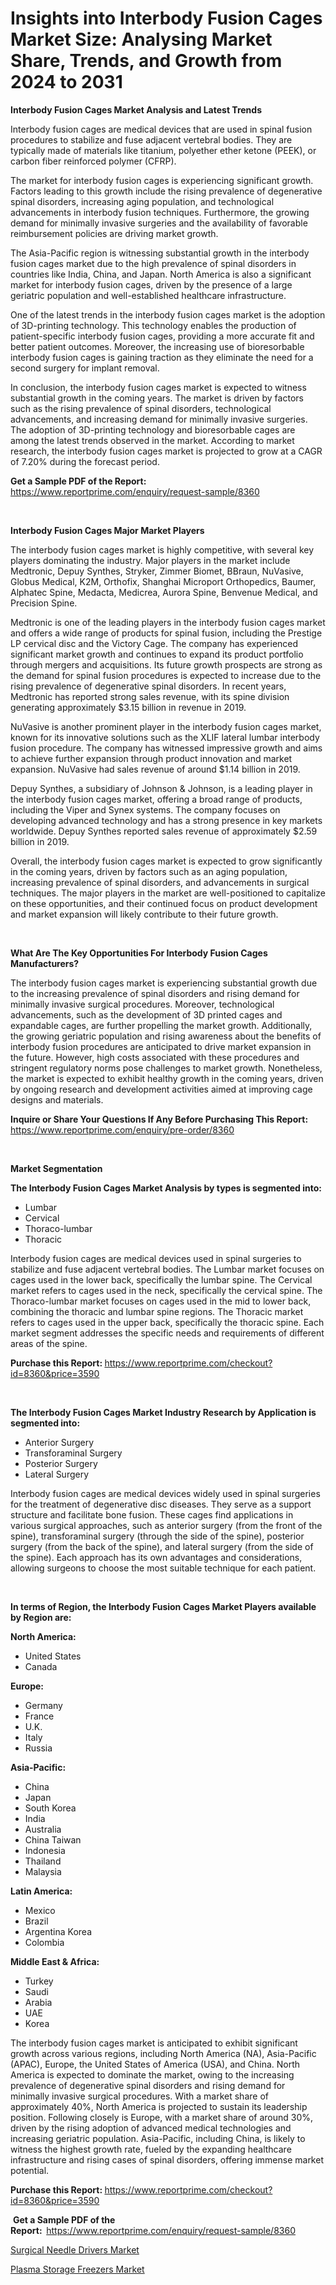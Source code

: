<p><h1>Insights into Interbody Fusion Cages Market Size: Analysing Market Share, Trends, and Growth from 2024 to 2031</h1></p><p><strong>Interbody Fusion Cages Market Analysis and Latest Trends</strong></p>
<p><p>Interbody fusion cages are medical devices that are used in spinal fusion procedures to stabilize and fuse adjacent vertebral bodies. They are typically made of materials like titanium, polyether ether ketone (PEEK), or carbon fiber reinforced polymer (CFRP).</p><p>The market for interbody fusion cages is experiencing significant growth. Factors leading to this growth include the rising prevalence of degenerative spinal disorders, increasing aging population, and technological advancements in interbody fusion techniques. Furthermore, the growing demand for minimally invasive surgeries and the availability of favorable reimbursement policies are driving market growth.</p><p>The Asia-Pacific region is witnessing substantial growth in the interbody fusion cages market due to the high prevalence of spinal disorders in countries like India, China, and Japan. North America is also a significant market for interbody fusion cages, driven by the presence of a large geriatric population and well-established healthcare infrastructure.</p><p>One of the latest trends in the interbody fusion cages market is the adoption of 3D-printing technology. This technology enables the production of patient-specific interbody fusion cages, providing a more accurate fit and better patient outcomes. Moreover, the increasing use of bioresorbable interbody fusion cages is gaining traction as they eliminate the need for a second surgery for implant removal.</p><p>In conclusion, the interbody fusion cages market is expected to witness substantial growth in the coming years. The market is driven by factors such as the rising prevalence of spinal disorders, technological advancements, and increasing demand for minimally invasive surgeries. The adoption of 3D-printing technology and bioresorbable cages are among the latest trends observed in the market. According to market research, the interbody fusion cages market is projected to grow at a CAGR of 7.20% during the forecast period.</p></p>
<p><strong>Get a Sample PDF of the Report:&nbsp;</strong> <a href="https://www.reportprime.com/enquiry/request-sample/8360">https://www.reportprime.com/enquiry/request-sample/8360</a></p>
<p>&nbsp;</p>
<p><strong>Interbody Fusion Cages Major Market Players</strong></p>
<p><p>The interbody fusion cages market is highly competitive, with several key players dominating the industry. Major players in the market include Medtronic, Depuy Synthes, Stryker, Zimmer Biomet, BBraun, NuVasive, Globus Medical, K2M, Orthofix, Shanghai Microport Orthopedics, Baumer, Alphatec Spine, Medacta, Medicrea, Aurora Spine, Benvenue Medical, and Precision Spine.</p><p>Medtronic is one of the leading players in the interbody fusion cages market and offers a wide range of products for spinal fusion, including the Prestige LP cervical disc and the Victory Cage. The company has experienced significant market growth and continues to expand its product portfolio through mergers and acquisitions. Its future growth prospects are strong as the demand for spinal fusion procedures is expected to increase due to the rising prevalence of degenerative spinal disorders. In recent years, Medtronic has reported strong sales revenue, with its spine division generating approximately $3.15 billion in revenue in 2019.</p><p>NuVasive is another prominent player in the interbody fusion cages market, known for its innovative solutions such as the XLIF lateral lumbar interbody fusion procedure. The company has witnessed impressive growth and aims to achieve further expansion through product innovation and market expansion. NuVasive had sales revenue of around $1.14 billion in 2019.</p><p>Depuy Synthes, a subsidiary of Johnson & Johnson, is a leading player in the interbody fusion cages market, offering a broad range of products, including the Viper and Synex systems. The company focuses on developing advanced technology and has a strong presence in key markets worldwide. Depuy Synthes reported sales revenue of approximately $2.59 billion in 2019.</p><p>Overall, the interbody fusion cages market is expected to grow significantly in the coming years, driven by factors such as an aging population, increasing prevalence of spinal disorders, and advancements in surgical techniques. The major players in the market are well-positioned to capitalize on these opportunities, and their continued focus on product development and market expansion will likely contribute to their future growth.</p></p>
<p>&nbsp;</p>
<p><strong>What Are The Key Opportunities For Interbody Fusion Cages Manufacturers?</strong></p>
<p><p>The interbody fusion cages market is experiencing substantial growth due to the increasing prevalence of spinal disorders and rising demand for minimally invasive surgical procedures. Moreover, technological advancements, such as the development of 3D printed cages and expandable cages, are further propelling the market growth. Additionally, the growing geriatric population and rising awareness about the benefits of interbody fusion procedures are anticipated to drive market expansion in the future. However, high costs associated with these procedures and stringent regulatory norms pose challenges to market growth. Nonetheless, the market is expected to exhibit healthy growth in the coming years, driven by ongoing research and development activities aimed at improving cage designs and materials.</p></p>
<p><strong>Inquire or Share Your Questions If Any Before Purchasing This Report:</strong> <a href="https://www.reportprime.com/enquiry/pre-order/8360">https://www.reportprime.com/enquiry/pre-order/8360</a></p>
<p>&nbsp;</p>
<p><strong>Market Segmentation</strong></p>
<p><strong>The Interbody Fusion Cages Market Analysis by types is segmented into:</strong></p>
<p><ul><li>Lumbar</li><li>Cervical</li><li>Thoraco-lumbar</li><li>Thoracic</li></ul></p>
<p><p>Interbody fusion cages are medical devices used in spinal surgeries to stabilize and fuse adjacent vertebral bodies. The Lumbar market focuses on cages used in the lower back, specifically the lumbar spine. The Cervical market refers to cages used in the neck, specifically the cervical spine. The Thoraco-lumbar market focuses on cages used in the mid to lower back, combining the thoracic and lumbar spine regions. The Thoracic market refers to cages used in the upper back, specifically the thoracic spine. Each market segment addresses the specific needs and requirements of different areas of the spine.</p></p>
<p><strong>Purchase this Report:&nbsp;</strong><a href="https://www.reportprime.com/checkout?id=8360&price=3590">https://www.reportprime.com/checkout?id=8360&price=3590</a></p>
<p>&nbsp;</p>
<p><strong>The Interbody Fusion Cages Market Industry Research by Application is segmented into:</strong></p>
<p><ul><li>Anterior Surgery</li><li>Transforaminal Surgery</li><li>Posterior Surgery</li><li>Lateral Surgery</li></ul></p>
<p><p>Interbody fusion cages are medical devices widely used in spinal surgeries for the treatment of degenerative disc diseases. They serve as a support structure and facilitate bone fusion. These cages find applications in various surgical approaches, such as anterior surgery (from the front of the spine), transforaminal surgery (through the side of the spine), posterior surgery (from the back of the spine), and lateral surgery (from the side of the spine). Each approach has its own advantages and considerations, allowing surgeons to choose the most suitable technique for each patient.</p></p>
<p>&nbsp;</p>
<p><strong>In terms of Region, the Interbody Fusion Cages Market Players available by Region are:</strong></p>
<p>
    <p> <strong> North America: </strong>
        <ul>
            <li>United States</li>
            <li>Canada</li>
        </ul>
        </p> 
    <p> <strong> Europe: </strong>
        <ul>
            <li>Germany</li>
            <li>France</li>
            <li>U.K.</li>
            <li>Italy</li>
            <li>Russia</li>
        </ul>
        </p> 
    <p> <strong> Asia-Pacific: </strong>
        <ul>
            <li>China</li>
            <li>Japan</li>
            <li>South Korea</li>
            <li>India</li>
            <li>Australia</li>
            <li>China Taiwan</li>
            <li>Indonesia</li>
            <li>Thailand</li>
            <li>Malaysia</li>
        </ul>
        </p> 
    <p> <strong> Latin America: </strong>
        <ul>
            <li>Mexico</li>
            <li>Brazil</li>
            <li>Argentina Korea</li>
            <li>Colombia</li>
        </ul>
        </p> 
    <p> <strong> Middle East & Africa: </strong>
        <ul>
            <li>Turkey</li>
            <li>Saudi</li>
            <li>Arabia</li>
            <li>UAE</li>
            <li>Korea</li>
        </ul>
    </p>
    </p>
<p><p>The interbody fusion cages market is anticipated to exhibit significant growth across various regions, including North America (NA), Asia-Pacific (APAC), Europe, the United States of America (USA), and China. North America is expected to dominate the market, owing to the increasing prevalence of degenerative spinal disorders and rising demand for minimally invasive surgical procedures. With a market share of approximately 40%, North America is projected to sustain its leadership position. Following closely is Europe, with a market share of around 30%, driven by the rising adoption of advanced medical technologies and increasing geriatric population. Asia-Pacific, including China, is likely to witness the highest growth rate, fueled by the expanding healthcare infrastructure and rising cases of spinal disorders, offering immense market potential.</p></p>
<p><strong>Purchase this Report: </strong><a href="https://www.reportprime.com/checkout?id=8360&price=3590">https://www.reportprime.com/checkout?id=8360&price=3590</a></p>
<p>&nbsp;<strong>Get a Sample PDF of the Report:&nbsp;&nbsp;</strong><a href="https://www.reportprime.com/enquiry/request-sample/8360">https://www.reportprime.com/enquiry/request-sample/8360</a></p>
<p><strong></strong></p>
<p><p><a href="https://github.com/chartsaturn/Market-Research-Report-List-1/blob/main/surgical-needle-drivers-market.md">Surgical Needle Drivers Market</a></p><p><a href="https://github.com/JameTravis/Market-Research-Report-List-3/blob/main/plasma-storage-freezers-market.md">Plasma Storage Freezers Market</a></p></p>